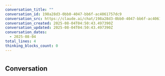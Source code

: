 ```yaml
---
conversation_title: ""
conversation_id: 198a28d3-0bb0-4047-bb6f-ac4061757dc9
conversation_src: https://claude.ai/chat/198a28d3-0bb0-4047-bb6f-ac4061757dc9
conversation_created: 2025-08-04T04:50:43.497390Z
conversation_updated: 2025-08-04T04:50:43.497390Z
conversation_dates:
  - 2025-08-04
total_lines: 4
thinking_blocks_count: 0
---
```


# 

## Conversation

